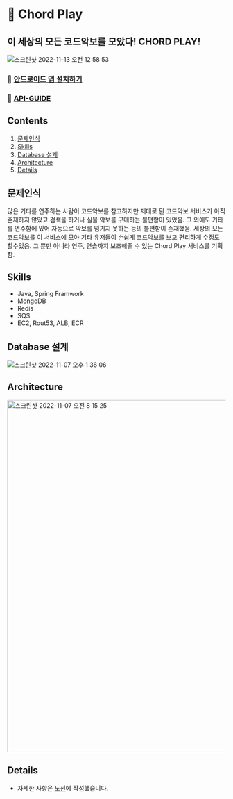 # 🎸 Chord Play
## 이 세상의 모든 코드악보를 모았다! CHORD PLAY!
![스크린샷 2022-11-13 오전 12 58 53](https://user-images.githubusercontent.com/39613774/201482779-a8a2c59a-f14e-4efe-ad7f-7c30cbe408d0.png)


### 📲 [안드로이드 앱 설치하기](https://play.google.com/store/apps/details?id=site.baetles.chordplay)

### 📘 [API-GUIDE](https://api.baetles.site/v1/docs/api-guide.html)
## Contents
1. [문제인식](#문제인식)
2. [Skills](#Skills)
3. [Database 설계](#Database-설계)
4. [Architecture](#Architecture)
5. [Details](#Details)

## 문제인식

많은 기타를 연주하는 사람이 코드악보를 참고하지만 제대로 된 코드악보 서비스가 아직 존재하지 않았고 검색을 하거나 실물 악보를 구매하는 불편함이 있었음. 그 외에도 기타를 연주함에 있어 자동으로 악보를 넘기지 못하는 등의 불편함이 존재했음.
세상의 모든 코드악보를 이 서비스에 모아 기타 유저들이 손쉽게 코드악보를 보고 편리하게 수정도 할수있음. 그 뿐만 아니라 연주, 연습까지 보조해줄 수 있는 Chord Play 서비스를 기획함.

## Skills

- Java, Spring Framwork
- MongoDB
- Redis
- SQS
- EC2, Rout53, ALB, ECR

## Database 설계

![스크린샷 2022-11-07 오후 1 36 06](https://user-images.githubusercontent.com/39613774/201484040-41503c3d-49ca-4d58-bbfa-b6a48446da3b.png)



## Architecture
<img width="811" alt="스크린샷 2022-11-07 오전 8 15 25" src="https://user-images.githubusercontent.com/39613774/201483908-2b188100-40fd-47b2-82ae-f20228907c83.png">

## Details
- 자세한 사항은 [노션](https://ember-butterkase-fe8.notion.site/Chord-Play-c06b881f103545d69d7c6744c8908698)에 작성했습니다.

